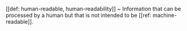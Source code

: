 [[def: human-readable, human-readability]]
~ Information that can be processed by a human but that is not intended to be [[ref: machine-readable]].

